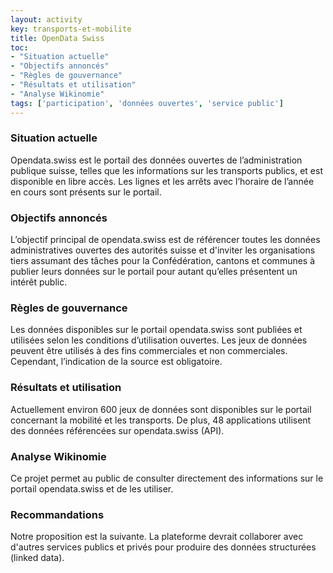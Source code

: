 ```yaml
---
layout: activity
key: transports-et-mobilite
title: OpenData Swiss
toc:
- "Situation actuelle"
- "Objectifs annoncés"
- "Règles de gouvernance"
- "Résultats et utilisation"
- "Analyse Wikinomie"
tags: ['participation', 'données ouvertes', 'service public']
---
```


### Situation actuelle

Opendata.swiss est le portail des données ouvertes de l’administration publique suisse, telles que les informations sur les transports publics, et est disponible en libre accès. Les lignes et les arrêts avec l’horaire de l’année en cours sont présents sur le portail. 

### Objectifs annoncés

L’objectif principal de opendata.swiss est de référencer toutes les données administratives ouvertes des autorités suisse et d'inviter les organisations tiers assumant des tâches pour la Confédération, cantons et communes à publier leurs données sur le portail pour autant 
qu’elles présentent un intérêt public.

### Règles de gouvernance

Les données disponibles sur le portail opendata.swiss sont publiées et utilisées selon les conditions d’utilisation ouvertes. Les jeux de données peuvent être utilisés à des fins commerciales et non commerciales. Cependant, l’indication de la source est obligatoire. 

### Résultats et utilisation

Actuellement environ 600 jeux de données sont disponibles sur le portail concernant la mobilité et les transports. De plus, 48 applications utilisent des données référencées sur opendata.swiss (API).

### Analyse Wikinomie

Ce projet permet au public de consulter directement des informations sur le portail opendata.swiss et de les utiliser.

### Recommandations

Notre proposition est la suivante. La plateforme devrait collaborer avec d'autres services publics et privés pour produire des données structurées (linked data).  
